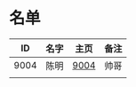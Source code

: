 
# 名单

|  ID    |  名字    |  主页    | 备注     |
| ---- | ---- | ---- | ---- |
| 9004   | 陈明 | [9004](9004.md)|帅哥|
|      |      |      |      |

